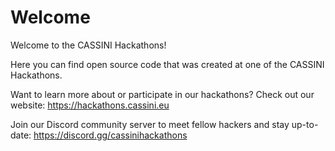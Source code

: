 # Welcome
Welcome to the CASSINI Hackathons!

Here you can find open source code that was created at one of the CASSINI Hackathons.

Want to learn more about or participate in our hackathons? Check out our website: https://hackathons.cassini.eu

Join our Discord community server to meet fellow hackers and stay up-to-date: https://discord.gg/cassinihackathons
